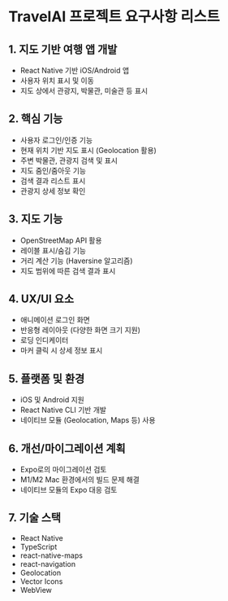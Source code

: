 # TravelAI 프로젝트 요구사항 리스트

## 1. 지도 기반 여행 앱 개발
- React Native 기반 iOS/Android 앱
- 사용자 위치 표시 및 이동
- 지도 상에서 관광지, 박물관, 미술관 등 표시

## 2. 핵심 기능
- 사용자 로그인/인증 기능
- 현재 위치 기반 지도 표시 (Geolocation 활용)
- 주변 박물관, 관광지 검색 및 표시
- 지도 줌인/줌아웃 기능
- 검색 결과 리스트 표시
- 관광지 상세 정보 확인

## 3. 지도 기능
- OpenStreetMap API 활용
- 레이블 표시/숨김 기능
- 거리 계산 기능 (Haversine 알고리즘)
- 지도 범위에 따른 검색 결과 표시

## 4. UX/UI 요소
- 애니메이션 로그인 화면
- 반응형 레이아웃 (다양한 화면 크기 지원)
- 로딩 인디케이터
- 마커 클릭 시 상세 정보 표시

## 5. 플랫폼 및 환경
- iOS 및 Android 지원
- React Native CLI 기반 개발 
- 네이티브 모듈 (Geolocation, Maps 등) 사용

## 6. 개선/마이그레이션 계획
- Expo로의 마이그레이션 검토
- M1/M2 Mac 환경에서의 빌드 문제 해결
- 네이티브 모듈의 Expo 대응 검토

## 7. 기술 스택
- React Native
- TypeScript
- react-native-maps
- react-navigation
- Geolocation
- Vector Icons
- WebView 